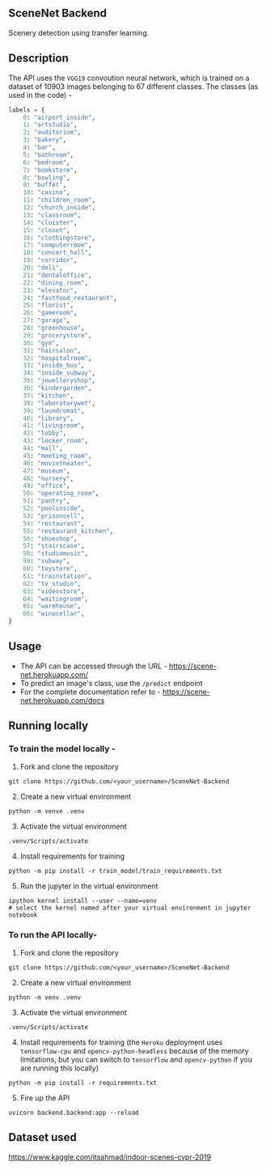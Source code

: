 ## SceneNet Backend

Scenery detection using transfer learning.

## Description
The API uses the `VGG19` convoution neural network, which is trained on a dataset of 10903 images belonging to 67 different classes.
The classes (as used in the code) -
```py
labels = {
    0: "airport_inside",
    1: "artstudio",
    2: "auditorium",
    3: "bakery",
    4: "bar",
    5: "bathroom",
    6: "bedroom",
    7: "bookstore",
    8: "bowling",
    9: "buffet",
    10: "casino",
    11: "children_room",
    12: "church_inside",
    13: "classroom",
    14: "cloister",
    15: "closet",
    16: "clothingstore",
    17: "computerroom",
    18: "concert_hall",
    19: "corridor",
    20: "deli",
    21: "dentaloffice",
    22: "dining_room",
    23: "elevator",
    24: "fastfood_restaurant",
    25: "florist",
    26: "gameroom",
    27: "garage",
    28: "greenhouse",
    29: "grocerystore",
    30: "gym",
    31: "hairsalon",
    32: "hospitalroom",
    33: "inside_bus",
    34: "inside_subway",
    35: "jewelleryshop",
    36: "kindergarden",
    37: "kitchen",
    38: "laboratorywet",
    39: "laundromat",
    40: "library",
    41: "livingroom",
    42: "lobby",
    43: "locker_room",
    44: "mall",
    45: "meeting_room",
    46: "movietheater",
    47: "museum",
    48: "nursery",
    49: "office",
    50: "operating_room",
    51: "pantry",
    52: "poolinside",
    53: "prisoncell",
    54: "restaurant",
    55: "restaurant_kitchen",
    56: "shoeshop",
    57: "stairscase",
    58: "studiomusic",
    59: "subway",
    60: "toystore",
    61: "trainstation",
    62: "tv_studio",
    63: "videostore",
    64: "waitingroom",
    65: "warehouse",
    66: "winecellar",
}
```

## Usage
- The API can be accessed through the URL - https://scene-net.herokuapp.com/
- To predict an image's class, use the `/predict` endpoint
- For the complete documentation refer to - https://scene-net.herokuapp.com/docs

## Running locally
### To train the model locally -
1. Fork and clone the repository
```
git clone https://github.com/<your_username>/SceneNet-Backend
```
2. Create a new virtual environment
```
python -m venve .venv
```
3. Activate the virtual environment
```
.venv/Scripts/activate
```
4. Install requirements for training
```
python -m pip install -r train_model/train_requirements.txt
```
5. Run the jupyter in the virtual environment
```
ipython kernel install --user --name=venv
# select the kernel named after your virtual environment in jupyter notebook
```
### To run the API locally-
1. Fork and clone the repository
```
git clone https://github.com/<your_username>/SceneNet-Backend
```
2. Create a new virtual environment
```
python -m venv .venv
```
3. Activate the virtual environment
```
.venv/Scripts/activate
```
4. Install requirements for training (the `Heroku` deployment uses `tensorflow-cpu` and `opencv-python-headless` because of the memory limitations, but you can switch to `tensorflow` and `opencv-python` if you are running this locally)
```
python -m pip install -r requirements.txt
```
5. Fire up the API
```
uvicorn backend.backend:app --reload
```

## Dataset used

https://www.kaggle.com/itsahmad/indoor-scenes-cvpr-2019
